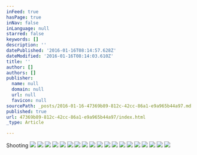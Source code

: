 ```yaml
---
inFeed: true
hasPage: true
inNav: false
inLanguage: null
starred: false
keywords: []
description: ''
datePublished: '2016-01-16T08:14:57.628Z'
dateModified: '2016-01-16T08:14:03.610Z'
title: ''
author: []
authors: []
publisher:
  name: null
  domain: null
  url: null
  favicon: null
sourcePath: _posts/2016-01-16-47369b89-812c-42cc-86a1-e9a965b44a97.md
published: true
url: 47369b89-812c-42cc-86a1-e9a965b44a97/index.html
_type: Article

---
```

Shooting
![](https://the-grid-user-content.s3-us-west-2.amazonaws.com/d4cc959d-35f1-4c5c-85b8-141ab7f834c8.jpg)
![](https://the-grid-user-content.s3-us-west-2.amazonaws.com/783c8e63-f348-4a85-9eb3-d4347038102a.jpg)
![](https://the-grid-user-content.s3-us-west-2.amazonaws.com/c9887ace-de9f-4d08-9e9c-cc9d921f3cb2.jpg)
![](https://the-grid-user-content.s3-us-west-2.amazonaws.com/4d01e485-ca13-46aa-96bd-fe062c0ef8c1.png)
![](https://the-grid-user-content.s3-us-west-2.amazonaws.com/736acb62-b968-40f5-975a-a4956bd5370d.jpg)
![](https://the-grid-user-content.s3-us-west-2.amazonaws.com/0575e1d6-cf6b-497e-94d1-e2088894b307.png)
![](https://the-grid-user-content.s3-us-west-2.amazonaws.com/a79f04ec-bb84-4daf-854d-2a357fcec7ab.jpg)
![](https://the-grid-user-content.s3-us-west-2.amazonaws.com/d1a31db7-3614-4542-9a4a-9529e11b72f9.png)
![](https://the-grid-user-content.s3-us-west-2.amazonaws.com/4c0a3874-10ff-458c-8432-47f379d997d4.png)
![](https://the-grid-user-content.s3-us-west-2.amazonaws.com/07c5a4fb-c83b-49aa-ae9a-4ba2658e802a.png)
![](https://the-grid-user-content.s3-us-west-2.amazonaws.com/bbb2e1fc-3f1c-41d3-9735-7c312bfb1c12.jpg)
![](https://the-grid-user-content.s3-us-west-2.amazonaws.com/e34a4159-bec3-4618-a346-2a5410ff01b9.jpg)
![](https://the-grid-user-content.s3-us-west-2.amazonaws.com/03a95fdb-2211-4da5-b7e4-95b1826fde60.png)
![](https://the-grid-user-content.s3-us-west-2.amazonaws.com/905f763a-3662-47d4-8c7a-8fdf25d4491b.png)
![](https://the-grid-user-content.s3-us-west-2.amazonaws.com/c17e7d4c-55a8-4397-be25-dc066e7a2e76.png)
![](https://the-grid-user-content.s3-us-west-2.amazonaws.com/dc0c4b0e-4f8c-4fe7-b771-ad4a0f4c8fe9.png)
![](https://the-grid-user-content.s3-us-west-2.amazonaws.com/400b7905-0e8f-4be2-a868-846b14601a9c.png)
![](https://the-grid-user-content.s3-us-west-2.amazonaws.com/176ec0a3-edb8-46ea-a3cd-85dae1f47574.png)
![](https://the-grid-user-content.s3-us-west-2.amazonaws.com/5ec62ced-fbf0-41aa-951f-8fb20b232a5a.jpg)